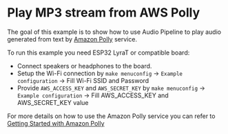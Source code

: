 # Play MP3 stream from AWS Polly

The goal of this example is to show how to use Audio Pipeline to play audio generated from text by [Amazon Polly](https://aws.amazon.com/polly/) service. 

To run this example you need ESP32 LyraT or compatible board:
- Connect speakers or headphones to the board. 
- Setup the Wi-Fi connection by `make menuconfig` -> `Example configuration` -> Fill Wi-Fi SSID and Password
- Provide `AWS_ACCESS_KEY` and `AWS_SECRET_KEY`  by `make menuconfig` -> `Example configuration` -> Fill AWS_ACCESS_KEY and AWS_SECRET_KEY value 


For more details on how to use the Amazon Polly service you can refer to [Getting Started with Amazon Polly](https://docs.aws.amazon.com/polly/latest/dg/getting-started.html)
